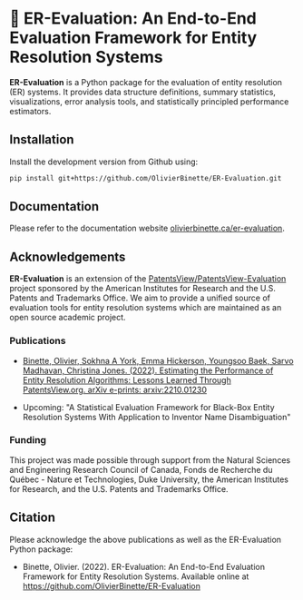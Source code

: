 # 🔎 ER-Evaluation: An End-to-End Evaluation Framework for Entity Resolution Systems

**ER-Evaluation** is a Python package for the evaluation of entity resolution (ER) systems. It provides data structure definitions, summary statistics, visualizations, error analysis tools, and statistically principled performance estimators.

## Installation

Install the development version from Github using:
```bash
pip install git+https://github.com/OlivierBinette/ER-Evaluation.git
```

## Documentation

Please refer to the documentation website [olivierbinette.ca/er-evaluation](http://olivierbinette.ca/er-evaluation/build/html/index.html).

## Acknowledgements

**ER-Evaluation** is an extension of the [PatentsView/PatentsView-Evaluation](https://github.com/PatentsView/PatentsView-Evaluation/) project sponsored by the American Institutes for Research and the U.S. Patents and Trademarks Office. We aim to provide a unified source of evaluation tools for entity resolution systems which are maintained as an open source academic project.

### Publications

- [Binette, Olivier, Sokhna A York, Emma Hickerson, Youngsoo Baek, Sarvo Madhavan, Christina Jones. (2022). Estimating the Performance of Entity Resolution Algorithms: Lessons Learned Through PatentsView.org. arXiv e-prints: arxiv:2210.01230](https://arxiv.org/abs/2210.01230)

- Upcoming: "A Statistical Evaluation Framework for Black-Box Entity Resolution Systems With Application to Inventor Name Disambiguation"

### Funding

This project was made possible through support from the Natural Sciences and Engineering Research Council of Canada, Fonds de Recherche du Québec - Nature et Technologies, Duke University, the American Institutes for Research, and the U.S. Patents and Trademarks Office.

## Citation

Please acknowledge the above publications as well as the ER-Evaluation Python package:

- Binette, Olivier. (2022). ER-Evaluation: An End-to-End Evaluation Framework for Entity Resolution Systems. Available online at https://github.com/OlivierBinette/ER-Evaluation